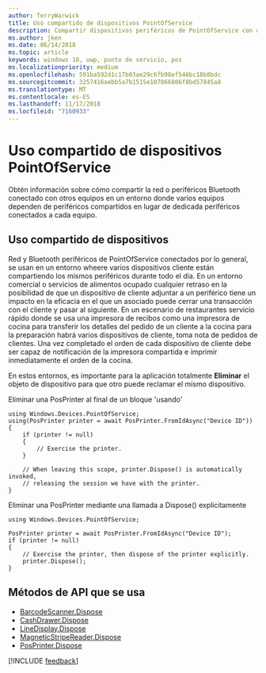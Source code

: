 ```yaml
---
author: TerryWarwick
title: Uso compartido de dispositivos PointOfService
description: Compartir dispositivos periféricos de PointOfService con otras personas
ms.author: jken
ms.date: 06/14/2018
ms.topic: article
keywords: windows 10, uwp, punto de servicio, pos
ms.localizationpriority: medium
ms.openlocfilehash: 591ba592d1c17b03ae29c6fb98ef546bc18b8bdc
ms.sourcegitcommit: 3257416aebb5a7b1515e107866806f8bd57845a8
ms.translationtype: MT
ms.contentlocale: es-ES
ms.lasthandoff: 11/17/2018
ms.locfileid: "7160933"
---
```

# <a name="pointofservice-device-sharing"></a>Uso compartido de dispositivos PointOfService

Obtén información sobre cómo compartir la red o periféricos Bluetooth conectado con otros equipos en un entorno donde varios equipos dependen de periféricos compartidos en lugar de dedicada periféricos conectados a cada equipo.

## <a name="device-sharing"></a>Uso compartido de dispositivos

Red y Bluetooth periféricos de PointOfService conectados por lo general, se usan en un entorno wheere varios dispositivos cliente están compartiendo los mismos periféricos durante todo el día.  En un entorno comercial o servicios de alimentos ocupado cualquier retraso en la posibilidad de que un dispositivo de cliente adjuntar a un periférico tiene un impacto en la eficacia en el que un asociado puede cerrar una transacción con el cliente y pasar al siguiente. En un escenario de restaurantes servicio rápido donde se usa una impresora de recibos como una impresora de cocina para transferir los detalles del pedido de un cliente a la cocina para la preparación habrá varios dispositivos de cliente, toma nota de pedidos de clientes.  Una vez completado el orden de cada dispositivo de cliente debe ser capaz de notificación de la impresora compartida e imprimir inmediatamente el orden de la cocina.

En estos entornos, es importante para la aplicación totalmente **Eliminar** el objeto de dispositivo para que otro puede reclamar el mismo dispositivo.

Eliminar una PosPrinter al final de un bloque 'usando'

```Csharp 
using Windows.Devices.PointOfService;
using(PosPrinter printer = await PosPrinter.FromIdAsync("Device ID"))
{
    if (printer != null)
    {
        // Exercise the printer.
    }

    // When leaving this scope, printer.Dispose() is automatically invoked, 
    // releasing the session we have with the printer.
}
```


Eliminar una PosPrinter mediante una llamada a Dispose() explícitamente

```Csharp 
using Windows.Devices.PointOfService;

PosPrinter printer = await PosPrinter.FromIdAsync("Device ID");
if (printer != null)
{
    // Exercise the printer, then dispose of the printer explicitly.
    printer.Dispose();
}
```

## <a name="api-methods-used"></a>Métodos de API que se usa 

+ [BarcodeScanner.Dispose](https://docs.microsoft.com/uwp/api/windows.devices.pointofservice.barcodescanner.dispose) 
+ [CashDrawer.Dispose](https://docs.microsoft.com/uwp/api/windows.devices.pointofservice.cashdrawer.dispose) 
+ [LineDisplay.Dispose](https://docs.microsoft.com/uwp/api/windows.devices.pointofservice.linedisplay.dispose) 
+ [MagneticStripeReader.Dispose](https://docs.microsoft.com/uwp/api/windows.devices.pointofservice.magneticstripereader.dispose)  
+ [PosPrinter.Dispose](https://docs.microsoft.com/uwp/api/windows.devices.pointofservice.posprinter.dispose) 


[!INCLUDE [feedback](./includes/pos-feedback.md)]
